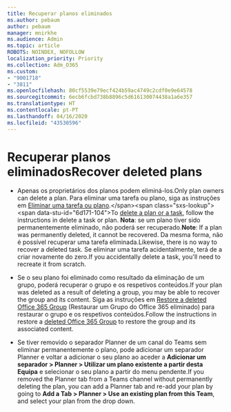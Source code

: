 ```yaml
---
title: Recuperar planos eliminados
ms.author: pebaum
author: pebaum
manager: mnirkhe
ms.audience: Admin
ms.topic: article
ROBOTS: NOINDEX, NOFOLLOW
localization_priority: Priority
ms.collection: Adm_O365
ms.custom:
- "9001718"
- "3811"
ms.openlocfilehash: 80cf5539e79ecf424b59ac4749c2cdf0e9e64578
ms.sourcegitcommit: 6ecb6fcbd738b8896c5d616130074438a1a6e357
ms.translationtype: HT
ms.contentlocale: pt-PT
ms.lasthandoff: 04/16/2020
ms.locfileid: "43530596"
---
```

# <a name="recover-deleted-plans"></a><span data-ttu-id="6d171-102">Recuperar planos eliminados</span><span class="sxs-lookup"><span data-stu-id="6d171-102">Recover deleted plans</span></span>

- <span data-ttu-id="6d171-103">Apenas os proprietários dos planos podem eliminá-los.</span><span class="sxs-lookup"><span data-stu-id="6d171-103">Only plan owners can delete a plan.</span></span> <span data-ttu-id="6d171-104">Para eliminar uma tarefa ou plano, siga as instruções em [Eliminar uma tarefa ou plano](https://support.microsoft.com/pt-PT/office/delete-a-task-or-plan-39e10e78-13f0-446d-94cd-9e562648497a.).</span><span class="sxs-lookup"><span data-stu-id="6d171-104">To [delete a plan or a task](https://support.microsoft.com/pt-PT/office/delete-a-task-or-plan-39e10e78-13f0-446d-94cd-9e562648497a.), follow the instructions in delete a task or plan.</span></span>  <span data-ttu-id="6d171-105">**Nota**: se um plano tiver sido permanentemente eliminado, não poderá ser recuperado.</span><span class="sxs-lookup"><span data-stu-id="6d171-105">**Note**: If a plan was permanently deleted, it cannot be recovered.</span></span> <span data-ttu-id="6d171-106">Da mesma forma, não é possível recuperar uma tarefa eliminada.</span><span class="sxs-lookup"><span data-stu-id="6d171-106">Likewise, there is no way to recover a deleted task.</span></span> <span data-ttu-id="6d171-107">Se eliminar uma tarefa acidentalmente, terá de a criar novamente do zero.</span><span class="sxs-lookup"><span data-stu-id="6d171-107">If you accidentally delete a task, you'll need to recreate it from scratch.</span></span>

- <span data-ttu-id="6d171-108">Se o seu plano foi eliminado como resultado da eliminação de um grupo, poderá recuperar o grupo e os respetivos conteúdos.</span><span class="sxs-lookup"><span data-stu-id="6d171-108">If your plan was deleted as a result of deleting a group, you may be able to recover the group and its content.</span></span> <span data-ttu-id="6d171-109">Siga as instruções em [Restore a deleted Office 365 Group](https://docs.microsoft.com/microsoft-365/admin/create-groups/restore-deleted-group?view=o365-worldwide) (Restaurar um Grupo do Office 365 eliminado) para restaurar o grupo e os respetivos conteúdos.</span><span class="sxs-lookup"><span data-stu-id="6d171-109">Follow the instructions in restore a [deleted Office 365 Group](https://docs.microsoft.com/microsoft-365/admin/create-groups/restore-deleted-group?view=o365-worldwide) to restore the group and its associated content.</span></span>

- <span data-ttu-id="6d171-110">Se tiver removido o separador Planner de um canal do Teams sem eliminar permanentemente o plano, pode adicionar um separador Planner e voltar a adicionar o seu plano ao aceder a **Adicionar um separador > Planner > Utilizar um plano existente a partir desta Equipa** e selecionar o seu plano a partir do menu pendente.</span><span class="sxs-lookup"><span data-stu-id="6d171-110">If you removed the Planner tab from a Teams channel without permanently deleting the plan, you can add a Planner tab and re-add your plan by going to **Add a Tab > Planner > Use an existing plan from this Team**, and select your plan from the drop down.</span></span>
